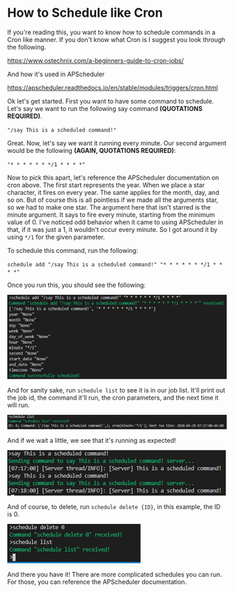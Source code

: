 # How to Schedule like Cron

If you're reading this, you want to know how to schedule commands in a Cron like manner. If you don't know what Cron is I suggest you look through the following.

https://www.ostechnix.com/a-beginners-guide-to-cron-jobs/

And how it's used in APScheduler

https://apscheduler.readthedocs.io/en/stable/modules/triggers/cron.html

Ok let's get started. First you want to have some command to schedule. Let's say we want to run the following say command **(QUOTATIONS REQUIRED)**.

`"/say This is a scheduled command!"`

Great. Now, let's say we want it running every minute. Our second argument would be the following **(AGAIN, QUOTATIONS REQUIRED)**:

`"* * * * * * */1 * * * *"`

Now to pick this apart, let's reference the APScheduler documentation on cron above. The first start represents the year. When we place a star character, it fires on every year. The same applies for the month, day, and so on. But of course this is all pointless if we made all the arguments star, so we had to make one star. The argument here that isn't starred is the minute argument. It says to fire every minute, starting from the minimum value of 0. I've noticed odd behavior when it came to using APScheduler in that, if it was just a 1, it wouldn't occur every minute. So I got around it by using `*/1` for the given parameter.

To schedule this command, run the following:

`schedule add "/say This is a scheduled command!" "* * * * * * */1 * * * *"`

Once you run this, you should see the following:

![Image Here](img/schedule_add_example_out.PNG)

And for sanity sake, run `schedule list` to see it is in our job list. It'll print out the job id, the command it'll run, the cron parameters, and the next time it will run.

![Image Here](img/schedule_list_example_out.PNG)

And if we wait a little, we see that it's running as expected!

![Image Here](img/schedule_schedule_example_out.PNG)

And of course, to delete, run `schedule delete {ID}`, in this example, the ID is 0.

![Image Here](img/schedule_delete_example_out.PNG)

And there you have it! There are more complicated schedules you can run. For those, you can reference the APScheduler documentation.